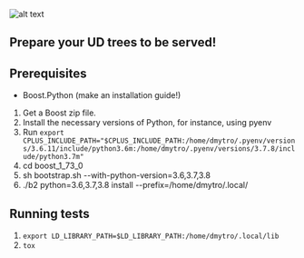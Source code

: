 ![alt text](https://github.com/dkalpakchi/udon2/raw/master/images/udon2_logo.png "UDon2")
## Prepare your UD trees to be served!

## Prerequisites
* Boost.Python (make an installation guide!)
1. Get a Boost zip file.
2. Install the necessary versions of Python, for instance, using pyenv
3. Run `export CPLUS_INCLUDE_PATH="$CPLUS_INCLUDE_PATH:/home/dmytro/.pyenv/versions/3.6.11/include/python3.6m:/home/dmytro/.pyenv/versions/3.7.8/include/python3.7m"`
4. cd boost_1_73_0
5. sh bootstrap.sh --with-python-version=3.6,3.7,3.8
6. ./b2 python=3.6,3.7,3.8 install --prefix=/home/dmytro/.local/

## Running tests
1. `export LD_LIBRARY_PATH=$LD_LIBRARY_PATH:/home/dmytro/.local/lib`
2. `tox`